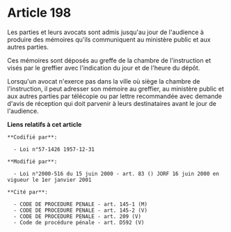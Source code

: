 # Article 198

Les parties et leurs avocats sont admis jusqu'au jour de l'audience à produire des mémoires qu'ils communiquent au ministère
public et aux autres parties.

Ces mémoires sont déposés au greffe de la chambre de l'instruction et visés par le greffier avec l'indication du jour et de
l'heure du dépôt.

Lorsqu'un avocat n'exerce pas dans la ville où siège la chambre de l'instruction, il peut adresser son mémoire au greffier,
au ministère public et aux autres parties par télécopie ou par lettre recommandée avec demande d'avis de réception qui doit
parvenir à leurs destinataires avant le jour de l'audience.

**Liens relatifs à cet article**

	**Codifié par**:

	  - Loi n°57-1426 1957-12-31

	**Modifié par**:

	  - Loi n°2000-516 du 15 juin 2000 - art. 83 () JORF 16 juin 2000 en vigueur le 1er janvier 2001

	**Cité par**:

	  - CODE DE PROCEDURE PENALE - art. 145-1 (M)
	  - CODE DE PROCEDURE PENALE - art. 145-2 (V)
	  - CODE DE PROCEDURE PENALE - art. 209 (V)
	  - Code de procédure pénale - art. D592 (V)
